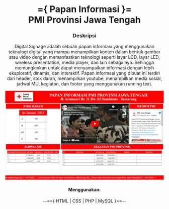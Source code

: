 <h1 align="center"> ={ Papan Informasi }= <br> PMI Provinsi Jawa Tengah </h1>

<h3 align="center">Deskripsi</h3>
<p align="center">Digital Signage adalah sebuah papan informasi yang menggunakan teknologi digital yang
mampu menampilkan konten dalam bentuk gambar atau video dengan memanfaatkan
teknologi seperti layar LCD, layar LED, wireless presentation, media player, dan lain
sebagainya. Sehingga memungkinkan untuk dapat menyampaikan informasi dengan lebih
eksploratif, dinamis, dan interaktif. 
Papan informasi yang dibuat ini terdiri dari header, stok darah, menampilkan youtube,
menampilkan media sosial, jadwal MU, kegiatan, dan footer yang menggunakan running text. </p>

<div align="center"> 
  <img src="./img/v_papaninformasi.png"/>
</div>

<h4 align="center">Menggunakan:</h4>
<p align="center">--=={ HTML | CSS | PHP | MySQL }==--</p>
